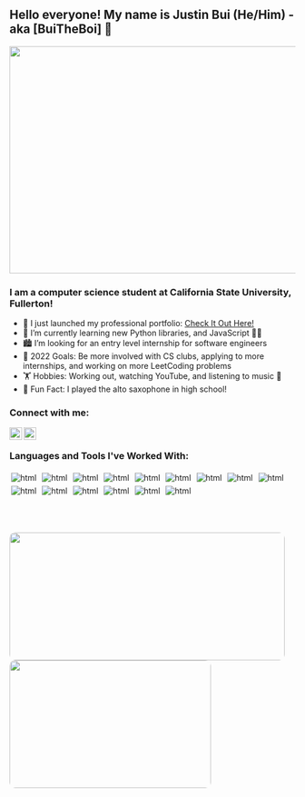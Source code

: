 ## Hello everyone! My name is Justin Bui (He/Him) - aka [BuiTheBoi] 👋

<p align="center">
    <img src=https://i.pinimg.com/originals/0c/7b/7b/0c7b7bd6de1525cecb762d4f3de34ea1.gif width="900" height="400" />
</p>

### I am a computer science student at California State University, Fullerton!

- 🔭 I just launched my professional portfolio: [Check It Out Here!](https://buitheboi.github.io/)
- 📓 I’m currently learning new Python libraries, and JavaScript 🐍📜
- 🏙️ I’m looking for an entry level internship for software engineers
- 🥅 2022 Goals: Be more involved with CS clubs, applying to more internships, and working on more LeetCoding problems
- 🏋️ Hobbies: Working out, watching YouTube, and listening to music 🎵
- 🎷 Fun Fact: I played the alto saxophone in high school!

### Connect with me:

[<img align="left" alt="LinkedIn" width="22px" src="https://cdn.jsdelivr.net/npm/simple-icons@v3/icons/linkedin.svg" />][linkedin]
[<img align="left" alt="LinkedIn" width="22px" src="https://cdn.jsdelivr.net/npm/simple-icons@v3/icons/gmail.svg" />][gmail]

<br />

### Languages and Tools I've Worked With:

<p align="left">
<img src="https://img.shields.io/badge/c-%2300599C.svg?style=for-the-badge&logo=c&logoColor=white" alt="html" style="vertical-align:top; margin:3px">
<img src="https://img.shields.io/badge/c++-%2300599C.svg?style=for-the-badge&logo=c%2B%2B&logoColor=white" alt="html" style="vertical-align:top; margin:3px">
<img src="https://img.shields.io/badge/html5-%23E34F26.svg?style=for-the-badge&logo=html5&logoColor=white" alt="html" style="vertical-align:top; margin:3px">
<img src="https://img.shields.io/badge/css3-%231572B6.svg?style=for-the-badge&logo=css3&logoColor=white" alt="html" style="vertical-align:top; margin:3px">
<img src="https://img.shields.io/badge/javascript-%23323330.svg?style=for-the-badge&logo=javascript&logoColor=%23F7DF1E" alt="html" style="vertical-align:top; margin:3px">
<img src="https://img.shields.io/badge/bootstrap-%23563D7C.svg?style=for-the-badge&logo=bootstrap&logoColor=white" alt="html" style="vertical-align:top; margin:3px">
<img src="https://img.shields.io/badge/python-3670A0?style=for-the-badge&logo=python&logoColor=ffdd54" alt="html" style="vertical-align:top; margin:3px">
<img src="https://img.shields.io/badge/firebase-ffca28?style=for-the-badge&logo=firebase&logoColor=black" alt="html" style="vertical-align:top; margin:3px">
<img src="https://img.shields.io/badge/opencv-%23white.svg?style=for-the-badge&logo=opencv&logoColor=white" alt="html" style="vertical-align:top; margin:3px">
<img src="https://img.shields.io/badge/git-%23F05033.svg?style=for-the-badge&logo=git&logoColor=white" alt="html" style="vertical-align:top; margin:3px">
<img src="https://img.shields.io/badge/Visual%20Studio%20Code-0078d7.svg?style=for-the-badge&logo=visual-studio-code&logoColor=white" alt="html" style="vertical-align:top; margin:3px">
<img src="https://img.shields.io/badge/Microsoft%20SQL%20Sever-CC2927?style=for-the-badge&logo=microsoft%20sql%20server&logoColor=white" alt="html" style="vertical-align:top; margin:3px">
<img src="https://img.shields.io/badge/postgres-%23316192.svg?style=for-the-badge&logo=postgresql&logoColor=white" alt="html" style="vertical-align:top; margin:3px">
<img src="https://img.shields.io/badge/Linux-FCC624?style=for-the-badge&logo=linux&logoColor=black" alt="html" style="vertical-align:top; margin:3px">
<img src="https://img.shields.io/badge/Windows-0078D6?style=for-the-badge&logo=windows&logoColor=white" alt="html" style="vertical-align:top; margin:3px">
</p>

<br />
<br>

[linkedin]: http://linkedin.com/in/justin-bui-4a8926194
[gmail]: mailto:jbui3493@gmail.com

<p align="left">
<img width="485" height="225" src="https://github-readme-stats.vercel.app/api?username=buitheboi&show_icons=true&theme=highcontrast&include_all_commits=true&hide=stars" style="border-radius:10px;">
<img width="355" height="225" src="https://github-readme-stats.vercel.app/api/top-langs/?username=buitheboi&theme=highcontrast&layout=compact" style="border-radius:10px;">
</p>

